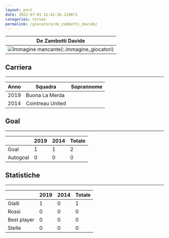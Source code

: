```yaml
---
layout: post
date: 2022-07-01 12:42:16.119873
categories: torneo
permalink: /giocatore/de_zambotti_davide/
---
```

<link rel='stylesheets' href='./../assets/giocatori.css'>

| De Zambotti Davide |
|:-----:|
| ![Immagine mancante]('./../../assets/giocatori/de_zambotti_davide.png){:.immagine_giocatori} |


## Carriera
----

|Anno|Squadra|Soprannome|
|:---:|---|---|
|2019|Buona La Merda||
|2014|Cointreau United||


## Goal
----

| |2019|2014| Totale |
|---|---|---|---|
|Goal|1|1|2|
|Autogoal|0|0|0|


## Statistiche
----

| |2019|2014| Totale |
|---|---|---|---|
|Gialli|1|0|1|
|Rossi|0|0|0|
|Best player|0|0|0|
|Stelle|0|0|0|